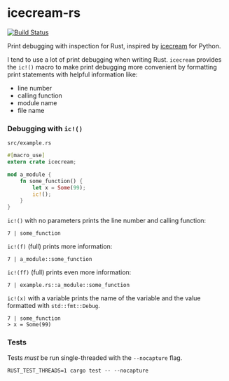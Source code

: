 # icecream-rs

[![Build Status](https://travis-ci.org/ericchang00/icecream-rs.svg?branch=master)](https://travis-ci.org/ericchang00/icecream-rs)

Print debugging with inspection for Rust, inspired by [icecream](https://github.com/gruns/icecream) for Python.

I tend to use a lot of print debugging when writing Rust. `icecream` provides the `ic!()` macro to make print debugging more convenient by formatting print statements with helpful information like:
- line number
- calling function
- module name
- file name


### Debugging with `ic!()`

`src/example.rs`

```rust
#[macro_use]
extern crate icecream;

mod a_module {
    fn some_function() {
        let x = Some(99);
        ic!();
    }
}
```

`ic!()` with no parameters prints the line number and calling function:
```
7 | some_function
```

`ic!(f)` (full) prints more information:
```
7 | a_module::some_function
```

`ic!(ff)` (full) prints even more information:
```
7 | example.rs::a_module::some_function
```

`ic!(x)` with a variable prints the name of the variable and the value formatted with `std::fmt::Debug`.
```
7 | some_function
> x = Some(99)
```

### Tests

Tests *must* be run single-threaded with the `--nocapture` flag.

```
RUST_TEST_THREADS=1 cargo test -- --nocapture
```